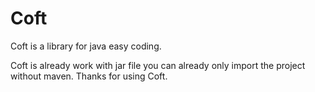 # Coft
Coft is a library for java easy coding.

Coft is already work with jar file you can already only import the project without maven.
Thanks for using Coft.
